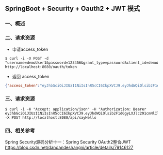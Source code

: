  ## SpringBoot + Security + Oauth2 + JWT 模式

### 一、概述


### 二、请求资源

* 申请access_token
```shell
$ curl -i -X POST -d "username=demoUser1&password=123456&grant_type=password&client_id=demoApp&client_secret=demoAppSecret" http://localhost:8080/oauth/token
```

* 返回 access_token
```json
{"access_token":"eyJhbGciOiJIUzI1NiIsInR5cCI6IkpXVCJ9.eyJhdWQiOlsib2F1dGgyLXJlc291cmNlIl0sInVzZXJfbmFtZSI6ImRlbW9Vc2VyMSIsInNjb3BlIjpbImFsbCJdLCJleHAiOjE1MzAzNDA3NzUsImF1dGhvcml0aWVzIjpbIlVTRVIiXSwianRpIjoiOGI3MmU5MjEtOGExNi00ZWVmLWEzNGMtN2U4NTU1ODNiMjdmIiwiY2xpZW50X2lkIjoiZGVtb0FwcCJ9.rcC7bR1Ww6B2rrggGtZLkf5gkCRzWhorkRH2_Hpy4RY","token_type":"bearer","refresh_token":"eyJhbGciOiJIUzI1NiIsInR5cCI6IkpXVCJ9.eyJhdWQiOlsib2F1dGgyLXJlc291cmNlIl0sInVzZXJfbmFtZSI6ImRlbW9Vc2VyMSIsInNjb3BlIjpbImFsbCJdLCJhdGkiOiI4YjcyZTkyMS04YTE2LTRlZWYtYTM0Yy03ZTg1NTU4M2IyN2YiLCJleHAiOjE1MzAzODM1NzUsImF1dGhvcml0aWVzIjpbIlVTRVIiXSwianRpIjoiOGRlMDIxMDgtYWEzNy00ZjBiLThjNmYtMzJiOGJlMWVjMWU0IiwiY2xpZW50X2lkIjoiZGVtb0FwcCJ9.ilwtqswzYPCf8tmg00XNGtXGBI7qZ9AUtuh-ciQyo5c","expires_in":7199,"scope":"all","jti":"8b72e921-8a16-4eef-a34c-7e855583b27f"}
```


### 三、请求资源

```shell
$ curl -i -H "Accept: application/json" -H "Authorization: Bearer eyJhbGciOiJIUzI1NiIsInR5cCI6IkpXVCJ9.eyJhdWQiOlsib2F1dGgyLXJlc291cmNlIl0sInVzZXJfbmFtZSI6ImRlbW9Vc2VyMSIsInNjb3BlIjpbImFsbCJdLCJleHAiOjE1MzAzNDA3NzUsImF1dGhvcml0aWVzIjpbIlVTRVIiXSwianRpIjoiOGI3MmU5MjEtOGExNi00ZWVmLWEzNGMtN2U4NTU1ODNiMjdmIiwiY2xpZW50X2lkIjoiZGVtb0FwcCJ9.rcC7bR1Ww6B2rrggGtZLkf5gkCRzWhorkRH2_Hpy4RY" -X POST http://localhost:8080/api/sayHello
```


### 四、相关参考

Spring Security源码分析十一：Spring Security OAuth2整合JWT
https://blog.csdn.net/dandandeshangni/article/details/79146127